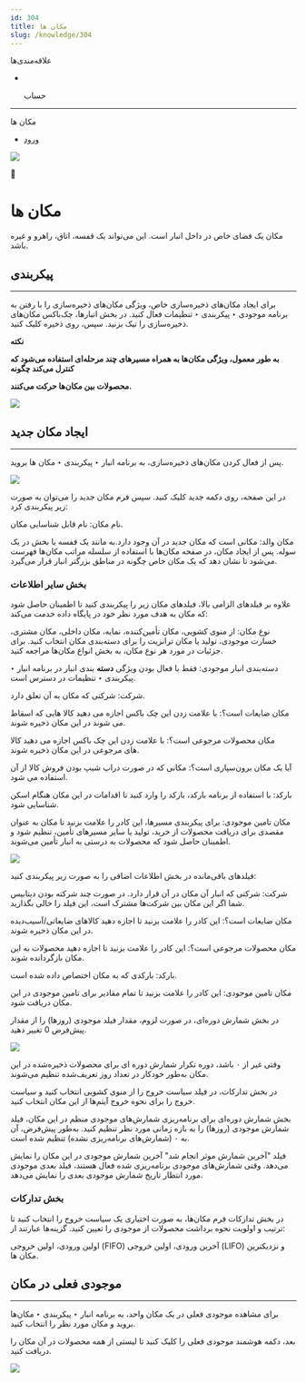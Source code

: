 ```yaml
---
id: 304
title: مکان ها
slug: /knowledge/304
---
```


 
  علاقه‌مندی‌ها
* [​](./304)

  حساب

---

 

مکان ها

- [ورود](/web/login?redirect=/knowledge/article/304)

![](https://odoofarsi.com/web/image/4273?access_token=758ed00a-51be-44b6-a98e-ee34230ae391)

📖

# مکان ها

مکان یک فضای خاص در داخل انبار است. این می‌تواند یک قفسه، اتاق، راهرو و غیره باشد.

## **پیکربندی**

---

برای ایجاد مکان‌های ذخیره‌سازی خاص، ویژگی مکان‌های ذخیره‌سازی را با رفتن به برنامه موجودی ‣ پیکربندی ‣ تنظیمات فعال کنید. در بخش انبارها، چک‌باکس مکان‌های ذخیره‌سازی را تیک بزنید. سپس، روی ذخیره کلیک کنید.

**نکته**

**به طور معمول، ویژگی مکان‌ها به همراه مسیرهای چند مرحله‌ای استفاده می‌شود که کنترل می‌کند چگونه**

**محصولات بین مکان‌ها حرکت می‌کنند.**

![](https://odoofarsi.com/web/image/6127-c6a22154/image.png?access_token=15ce7438-7378-4ae9-8a6a-f29eefe0c20e)

## **ایجاد مکان جدید**

---

پس از فعال کردن مکان‌های ذخیره‌سازی، به برنامه انبار ‣ پیکربندی ‣ مکان ها بروید.

![](https://odoofarsi.com/web/image/6128-41418cdf/image.png?access_token=6ea24cf2-c2f2-474c-a152-9862b1a78542)

در این صفحه، روی دکمه جدید کلیک کنید. سپس فرم مکان جدید را می‌توان به صورت زیر پیکربندی کرد:

نام مکان: نام قابل شناسایی مکان.

مکان والد: مکانی است که مکان جدید در آن وجود دارد.به مانند یک قفسه یا بخش در یک سوله. پس از ایجاد مکان، در صفحه مکان‌ها با استفاده از سلسله مراتب مکان‌ها فهرست می‌شود تا نشان دهد که یک مکان خاص چگونه در مناطق بزرگتر انبار قرار می‌گیرد.

### **بخش سایر اطلاعات**

علاوه بر فیلدهای الزامی بالا، فیلدهای مکان زیر را پیکربندی کنید تا اطمینان حاصل شود که مکان به هدف مورد نظر خود در پایگاه داده خدمت می‌کند:

نوع مکان: از منوی کشویی، مکان تأمین‌کننده، نمایه، مکان داخلی، مکان مشتری، خسارت موجودی، تولید یا مکان ترانزیت را برای دسته‌بندی مکان انتخاب کنید. برای جزئیات در مورد هر نوع مکان، به بخش انواع مکان‌ها مراجعه کنید.

دسته‌‌بندی انبار موجودی: فقط با فعال بودن ویژگی **دسته** بندی انبار در برنامه انبار ‣ پیکربندی ‣ تنظیمات در دسترس است.

شرکت: شرکتی که مکان به آن تعلق دارد.

مکان ضایعات است؟: با علامت زدن این چک باکس اجازه می دهید کالا هایی که اسقاط می شوند در این مکان ذخیره شوند.

مکان محصولات مرجوعی است؟: با علامت زدن این چک باکس اجازه می دهید کالا های مرجوعی در این مکان ذخیره شوند.

آیا یک مکان برون‌سپاری است؟: مکانی که در صورت دراپ شیپ بودن فروش کالا از آن استفاده می شود.

بارکد: با استفاده از برنامه بارکد، بارکد را وارد کنید تا اقدامات در این مکان هنگام اسکن شناسایی شود.

مکان تامین موجودی: برای پیکربندی مسیرها، این کادر را علامت بزنید تا مکان به عنوان مقصدی برای دریافت محصولات از خرید، تولید یا سایر مسیرهای تأمین، تنظیم شود و اطمینان حاصل شود که محصولات به درستی به انبار تأمین می‌شوند.

![](https://odoofarsi.com/web/image/6129-e01c7cc5/image.png?access_token=a87f3615-ef28-4b59-8969-c9d97c418150)

فیلدهای باقی‌مانده در بخش اطلاعات اضافی را به صورت زیر پیکربندی کنید:

شرکت: شرکتی که انبار آن مکان در آن قرار دارد. در صورت چند شرکته بودن دیتابیس شما اگر این مکان بین شرکت‌ها مشترک است، این فیلد را خالی بگذارید.

مکان ضایعات است؟: این کادر را علامت بزنید تا اجازه دهید کالاهای ضایعاتی/آسیب‌دیده در این مکان ذخیره شوند.

مکان محصولات مرجوعی است؟: این کادر را علامت بزنید تا اجازه دهید محصولات به این مکان بازگردانده شوند.

بارکد: بارکدی که به مکان اختصاص داده شده است.

مکان تامین موجودی: این کادر را علامت بزنید تا تمام مقادیر برای تامین موجودی در این مکان دریافت شود.

در بخش شمارش دوره‌ای، در صورت لزوم، مقدار فیلد موجودی (روزها) را از مقدار پیش‌فرض 0 تغییر دهید.

![](https://odoofarsi.com/web/image/6130-eb9a6d9f/image.png?access_token=685c63b2-d120-41c5-854f-2a094323f424)

وقتی غیر از ۰ باشد، دوره تکرار شمارش دوره ای برای محصولات ذخیره‌شده در این مکان به‌طور خودکار در تعداد روز تعریف‌شده تنظیم می‌شوند.

در بخش تدارکات، در فیلد سیاست خروج را از منوی کشویی انتخاب کنید و سیاست خروج را برای نحوه خروج آیتم‌ها از این مکان انتخاب کنید.

بخش شمارش دوره‌ای برای برنامه‌ریزی شمارش‌های موجودی منظم در این مکان، فیلد شمارش موجودی (روزها) را به بازه زمانی مورد نظر تنظیم کنید. به‌طور پیش‌فرض، آن به ۰ (شمارش‌های برنامه‌ریزی نشده) تنظیم شده است.

فیلد "آخرین شمارش موثر انجام شد" آخرین شمارش موجودی در این مکان را نمایش می‌دهد. وقتی شمارش‌های موجودی برنامه‌ریزی شده فعال هستند، فیلد بعدی موجودی مورد انتظار تاریخ شمارش موجودی بعدی را نمایش می‌دهد.

### **بخش تدارکات**

در بخش تدارکات فرم مکان‌ها، به صورت اختیاری یک سیاست خروج را انتخاب کنید تا ترتیب و اولویت نحوه برداشت محصولات از موجودی را تعیین کنید. گزینه‌ها عبارتند از:

اولین ورودی، اولین خروجی (FIFO) آخرین ورودی، اولین خروجی (LIFO) و نزدیکترین مکان ها.

## **موجودی فعلی در مکان**

---

برای مشاهده موجودی فعلی در یک مکان واحد، به برنامه انبار ‣ پیکربندی ‣ مکان‌ها بروید و مکان مورد نظر را انتخاب کنید.

بعد، دکمه هوشمند موجودی فعلی را کلیک کنید تا لیستی از همه محصولات در آن مکان را دریافت کنید.

![](https://odoofarsi.com/web/image/6132-ef42bd85/image.png?access_token=9618c72d-d946-44cd-a0a2-c2c821e66e56)